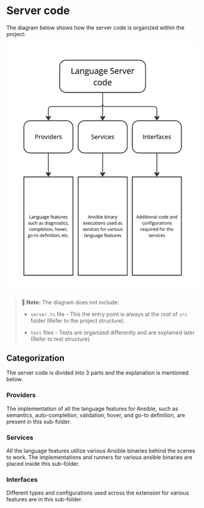 # Server code

The diagram below shows how the server code is organized within the project:

![server code](media/server-code-structure.png)

> **📕 Note:** The diagram does not include:
>
> - `server.ts` file - This the entry point is always at the root of `src` folder (Refer to the project structure).
>
> - `test` files - Tests are organized differently and are explained later (Refer to test structure).

## Categorization

The server code is divided into 3 parts and the explanation is mentioned below.

### Providers

The implementation of all the language features for Ansible, such as semantics, auto-completion, validation, hover, and go-to definition, are present in this sub-folder.

### Services

All the language features utilize various Ansible binaries behind the scenes to work. The implementations and runners for various ansible binaries are placed inside this sub-folder.

### Interfaces

Different types and configurations used across the extension for various features are in this sub-folder.

